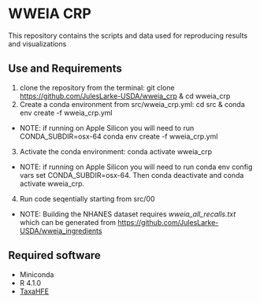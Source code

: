 # WWEIA CRP

This repository contains the scripts and data used for reproducing results and visualizations

## Use and Requirements

1. clone the repository from the terminal: git clone https://github.com/JulesLarke-USDA/wweia_crp & cd wweia_crp
2. Create a conda environment from src/wweia_crp.yml: cd src & conda env create -f wweia_crp.yml
- NOTE: if running on Apple Silicon you will need to run CONDA_SUBDIR=osx-64 conda env create -f wweia_crp.yml
3. Activate the conda environment: conda activate wweia_crp
- NOTE: if running on Apple Silicon you will need to run conda env config vars set CONDA_SUBDIR=osx-64. Then conda deactivate and conda activate wweia_crp.
4. Run code seqentially starting from src/00
- NOTE: Building the NHANES dataset requires *wweia_all_recalls.txt* which can be generated from https://github.com/JulesLarke-USDA/wweia_ingredients

## Required software
- Miniconda
- R 4.1.0
- [TaxaHFE](https://github.com/aoliver44/taxaHFE/tree/51-fixes-to-output-files-for-taxahfe-ml)
